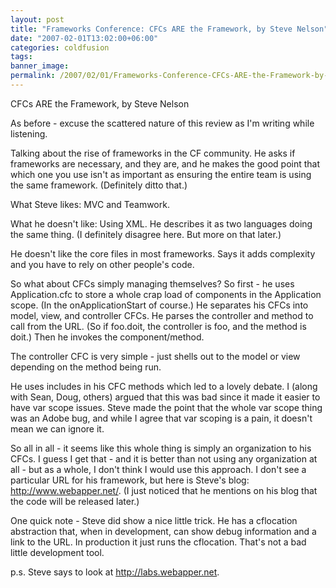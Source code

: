 ```yaml
---
layout: post
title: "Frameworks Conference: CFCs ARE the Framework, by Steve Nelson"
date: "2007-02-01T13:02:00+06:00"
categories: coldfusion 
tags: 
banner_image: 
permalink: /2007/02/01/Frameworks-Conference-CFCs-ARE-the-Framework-by-Steve-Nelson
---
```


CFCs ARE the Framework, by Steve Nelson

As before - excuse the scattered nature of this review as I'm writing while listening.

Talking about the rise of frameworks in the CF community. He asks if frameworks are necessary, and they are, and he makes
the good point that which one you use isn't as important as ensuring the entire team is using the same framework. (Definitely ditto that.)
<!--more-->
What Steve likes: MVC and Teamwork.
 
What he doesn't like: Using XML. He describes it as two languages doing the same thing. (I definitely disagree here. But more on that later.)

He doesn't like the core files in most frameworks. Says it adds complexity and you have to rely on other people's code. 

So what about CFCs simply managing themselves? So first - he uses Application.cfc to store a whole crap load of components in the Application scope. (In the onApplicationStart of course.) He separates his CFCs into model, view, and controller CFCs. He parses the controller and method to call from the URL. (So if foo.doit, the controller is foo, and the method is doit.) Then he invokes the component/method.

The controller CFC is very simple - just shells out to the model or view depending on the method being run.

He uses includes in his CFC methods which led to a lovely debate. I (along with Sean, Doug, others) argued that this was bad since it made it easier to have var scope issues. Steve made the point that the whole var scope thing was an Adobe bug, and while I agree that var scoping is a pain, it doesn't mean we can ignore it. 

So all in all - it seems like this whole thing is simply an organization to his CFCs. I guess I get that - and it is better than not using any organization at all - but as a whole, I don't think I would use this approach. I don't see a particular URL for his framework, but here is Steve's blog: <a href="http://www.webapper.net/">http://www.webapper.net/</a>. (I just noticed that he mentions on his blog that the code will be released later.)

One quick note - Steve did show a nice little trick. He has a cflocation abstraction that, when in development, can show debug information and a link to the URL. In production it just runs the cflocation. That's not a bad little development tool.

p.s. Steve says to look at <a href="http://labs.webapper.net">http://labs.webapper.net</a>.
